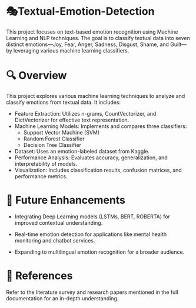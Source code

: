 # 🎭Textual-Emotion-Detection

This project focuses on text-based emotion recognition using Machine Learning and NLP techniques. The goal is to classify textual data into seven distinct emotions—Joy, Fear, Anger, Sadness, Disgust, Shame, and Guilt—by leveraging various machine learning classifiers.

# 🔍 Overview
This project explores various machine learning techniques to analyze and classify emotions from textual data. It includes:

- Feature Extraction: Utilizes n-grams, CountVectorizer, and DictVectorizer for effective text representation.
- Machine Learning Models: Implements and compares three classifiers:
  - Support Vector Machine (SVM)      
  -  Random Forest Classifier    
  -  Decision Tree Classifier
-  Dataset: Uses an emotion-labeled dataset from Kaggle.
-  Performance Analysis: Evaluates accuracy, generalization, and interpretability of models.
- Visualization: Includes classification results, confusion matrices, and performance metrics.

# 🚀 Future Enhancements
- Integrating Deep Learning models (LSTMs, BERT, ROBERTA) for improved contextual understanding. 

- Real-time emotion detection for applications like mental health monitoring and chatbot services.

- Expanding to multilingual emotion recognition for a broader audience. 

# 📜 References
Refer to the literature survey and research papers mentioned in the full documentation for an in-depth understanding.
